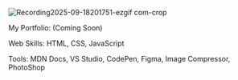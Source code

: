 ![Recording2025-09-18201751-ezgif com-crop](https://github.com/user-attachments/assets/68f1baae-6340-4e31-a2a8-577c6f512a09)

My Portfolio: (Coming Soon)

Web Skills: HTML, CSS, JavaScript

Tools: MDN Docs, VS Studio, CodePen, Figma, Image Compressor, PhotoShop
